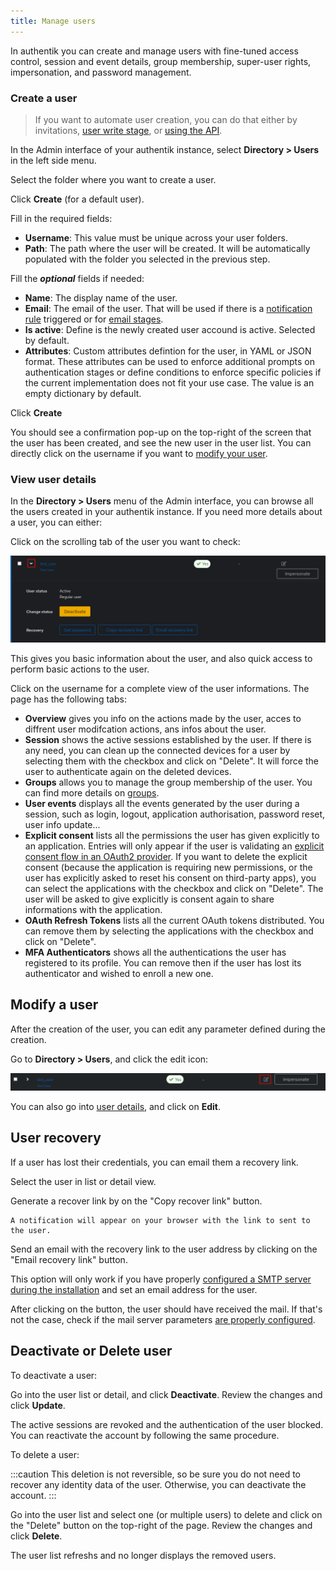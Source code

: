 ```yaml
---
title: Manage users
---
```


In authentik you can create and manage users with fine-tuned access control, session and event details, group membership, super-user rights, impersonation, and password management.

### Create a user

> If you want to automate user creation, you can do that either by invitations, [user write stage](../../flow/stages/user_write), or [using the API](/developer-docs/api/browser).

In the Admin interface of your authentik instance, select **Directory > Users** in the left side menu.

Select the folder where you want to create a user.

Click **Create** (for a default user).

Fill in the required fields:

-   **Username**: This value must be unique across your user folders.
-   **Path**: The path where the user will be created. It will be automatically populated with the folder you selected in the previous step.

Fill the **_optional_** fields if needed:

-   **Name**: The display name of the user.
-   **Email**: The email of the user. That will be used if there is a [notification rule](../../events/notifications) triggered or for [email stages](../../flow/stages/email).
-   **Is active**: Define is the newly created user accound is active. Selected by default.
-   **Attributes**: Custom attributes defintion for the user, in YAML or JSON format. These attributes can be used to enforce additional prompts on authentication stages or define conditions to enforce specific policies if the current implementation does not fit your use case. The value is an empty dictionary by default.

Click **Create**

You should see a confirmation pop-up on the top-right of the screen that the user has been created, and see the new user in the user list.
You can directly click on the username if you want to [modify your user](./user_basic_operations#modify-a-user).

### View user details

In the **Directory > Users** menu of the Admin interface, you can browse all the users created in your authentik instance. If you need more details about a user, you can either:

Click on the scrolling tab of the user you want to check:

![](./user_quick_overview.png)

This gives you basic information about the user, and also quick access to perform basic actions to the user.

Click on the username for a complete view of the user informations. The page has the following tabs:

-   **Overview** gives you info on the actions made by the user, acces to diffrent user modifcation actions, ans infos about the user.
-   **Session** shows the active sessions established by the user. If there is any need, you can clean up the connected devices for a user by selecting them with the checkbox and click on "Delete". It will force the user to authenticate again on the deleted devices.
-   **Groups** allows you to manage the group membership of the user. You can find more details on [groups](../group).
-   **User events** displays all the events generated by the user during a session, such as login, logout, application authorisation, password reset, user info update...
-   **Explicit consent** lists all the permissions the user has given explicitly to an application. Entries will only appear if the user is validating an [explicit consent flow in an OAuth2 provider](../../providers/oauth2/). If you want to delete the explicit consent (because the application is requiring new permissions, or the user has explicitly asked to reset his consent on third-party apps), you can select the applications with the checkbox and click on "Delete". The user will be asked to give explicitly is consent again to share informations with the application.
-   **OAuth Refresh Tokens** lists all the current OAuth tokens distributed. You can remove them by selecting the applications with the checkbox and click on "Delete".
-   **MFA Authenticators** shows all the authentications the user has registered to its profile. You can remove then if the user has lost its authenticator and wished to enroll a new one.

## Modify a user

After the creation of the user, you can edit any parameter defined during the creation.

Go to **Directory > Users**, and click the edit icon:

![](./user_quick_edit.png)

You can also go into [user details](#user-details), and click on **Edit**.

## User recovery

If a user has lost their credentials, you can email them a recovery link.

Select the user in list or detail view.

Generate a recover link by on the "Copy recover link" button.

    A notification will appear on your browser with the link to sent to the user.

Send an email with the recovery link to the user address by clicking on the "Email recovery link" button.

This option will only work if you have properly [configured a SMTP server during the installation](../../installation/docker-compose#email-configuration-optional-but-recommended) and set an email address for the user.

After clicking on the button, the user should have received the mail. If that's not the case, check if the mail server parameters [are properly configured](../../troubleshooting/emails).

## Deactivate or Delete user

To deactivate a user:

Go into the user list or detail, and click **Deactivate**.
Review the changes and click **Update**.

The active sessions are revoked and the authentication of the user blocked. You can reactivate the account by following the same procedure.

To delete a user:

:::caution
This deletion is not reversible, so be sure you do not need to recover any identity data of the user.
Otherwise, you can deactivate the account.
:::

Go into the user list and select one (or multiple users) to delete and click on the "Delete" button on the top-right of the page.
Review the changes and click **Delete**.

The user list refreshs and no longer displays the removed users.
